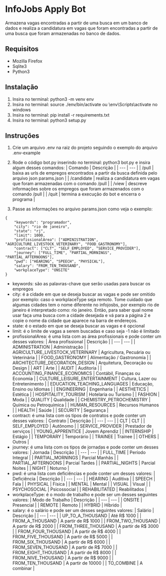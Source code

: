# InfoJobs Apply Bot
Armazena vagas encontradas a partir de uma busca em um banco de dados e realiza a candidatura em vagas que foram encontradas
a partir de uma busca que foram armazenadas no banco de dados.

## Requisitos
- Mozilla Firefox
- Sqlite3
- Python3

## Instalação
1. Insira no terminal: python3 -m venv env
2. Insira no terminal: source ./env/bin/activate ou \env\Scripts\activate no windows
3. Insira no terminal: pip install -r requirements.txt
4. Insira no terminal: python3 setup.py

## Instruções
1. Crie um arquivo .env na raiz do projeto seguindo o exemplo do arquivo .env-example
2. Rode o código bot.py inserindo no terminal: python3 bot.py e insira algum desses comandos:
| Comando | Descrição |
| --- | --- |
| /pull | baixa as urls de empregos encontrados a partir da busca definida pelo arquivo json params.json |
| /candidate | realiza a candidatura em vagas que foram armazenadas com o comando /pull |
| /view | descreve informações sobre os empregos que foram armazenados com o comando /pull |
| /quit | termina a execução do bot e encerra o programa |

2. Passe as informações no arquivo params.json como veja o exemplo:
```
{
    "keywords": "programador",
    "city": "rio de janeiro",
    "state": "rj",
    "limit": 1000,
    "profissionalArea": ["ADMINISTRATION", "AGRICULTURE_LIVESTOCK_VETERINARY", "FOOD_GASTRONOMY"],
    "contract": ["CLT", "SELF_EMPLOYED", "SERVICE_PROVIDER"],
    "journey": ["FULL_TIME", "PARTIAL_MORNINGS", "PARTIAL_AFTERNOONS"],
    "pwd": ["HEARING", "SPEECH", "PHYSICAL"],
    "salary": "FROM_TEN_THOUSAND",
    "workplaceType": "ONSITE"
}
```
- keywords: são as palavras-chave que serão usadas para buscar os empregos
- city: é a cidade em que se deseja buscar as vagas e pode ser omitido por exemplo: caso o workplaceType seja remoto. Tome cuidado que algumas cidades tem o nome diferente no infojosbs, por exemplo rio de janeiro é interpretado como: rio janeiro. Então, para saber qual nome usar faça uma busca com a cidade desejada e vá para a página 2 e copie o nome da cidade que aparece na barra de endereços.
- state: é o estado em que se deseja buscar as vagas e é opcional
- limit: é o limite de vagas a serem buscadas e caso seja -1 não é limitado
- profissionalArea: é uma lista com as área profissionais e pode conter um desses valores:
| Área profissional | Descrição |
| --- | --- |
| ADMINISTRATION | Administração |
| AGRICULTURE_LIVESTOCK_VETERINARY |  Agricultura, Pecuária ou Veterinária |
| FOOD_GASTRONOMY | Alimentação / Gastronomia |
| ARCHITECTURE_DECORATION_DESIGN | Arquitetura, Decoração ou Design |
| ART | Arte |
| AUDIT | Auditoria |
| ACCOUNTING_FINANCE_ECONOMICS | Contábil, Finanças ou Economia |
| CULTURE_LEISURE_ENTERTAINMENT | Cultura, Lazer ou Entretenimento |
| EDUCATION_TEACHING_LANGUAGES | Educação, Ensino ou Idiomas |
| ENGINEERING | Engenharia |
| AESTHETICS | Estética |
| HOSPITALITY_TOURISM | Hotelaria ou Turismo |
| FASHION | Moda |
| QUALITY | Qualidade |
| CHEMISTRY_PETROCHEMISTRY | Química ou Petroquímica |
| HUMAN_RESOURCES | Recursos Humanos |
| HEALTH | Saúde |
| SECURITY | Segurança |
- contract: é uma lista com os tipos de contratos e pode conter um desses valores:
| Contrato | Descrição |
| --- | --- |
| CLT | CLT |
| SELF_EMPLOYED | Autônomo |
| SERVICE_PROVIDER | Prestador de serviços |
| YOUNG_APPRENTICE | Jovem Aprendiz |
| INTERNSHIP | Estágio |
| TEMPORARY | Temporário |
| TRAINEE | Trainee |
| OTHERS | Outros |
- journey: é uma lista com os tipos de jornadas e pode conter um desses valores:
| Jornada | Descrição |
| --- | --- |
| FULL_TIME | Período Integral |
| PARTIAL_MORNINGS | Parcial Manhãs |
| PARTIAL_AFTERNOONS | Parcial Tardes |
| PARTIAL_NIGHTS | Parcial Noites |
| NIGHT | Noturno |
- pwd: é uma lista com deficiências e pode conter um desses valores:
| Deficiência | Descrição |
| --- | --- |
| HEARING | Auditiva |
| SPEECH | Fala |
| PHYSICAL | Física |
| MENTAL | Mental |
| VISUAL | Visual |
| PSYCHOSOCIAL | Psicossocial |
| REHABILITATED | Reabilitados |
- workplaceType: é o modo de trabalho e pode ser um desses seguintes valores:
| Modo de Trabalho | Descrição |
| --- | --- |
| ONSITE | Presencial |
| REMOTE | Remoto |
| HYBRID | Híbrido |
- salary: é o salário e pode ser um desses seguintes valores:
| Salário | Descrição |
| --- | --- |
| UP_TO_A_THOUSAND | Até R$ 1000 |
| FROM_A_THOUSAND | A partir de R$ 1000 |
| FROM_TWO_THOUSAND | A partir de R$ 2000 |
| FROM_THREE_THOUSAND | A partir de R$ 3000 |
| FROM_FOUR_THOUSAND | A partir de R$ 4000 |
| FROM_FIVE_THOUSAND | A partir de R$ 5000 |
| FROM_SIX_THOUSAND | A partir de R$ 6000 |
| FROM_SEVEN_THOUSAND | A partir de R$ 7000 |
| FROM_EIGHT_THOUSAND | A partir de R$ 8000 |
| FROM_NIVE_THOUSAND | A partir de R$ 9000 |
| FROM_TEN_THOUSAND | A partir de 10000 |
| TO_COMBINE | A combinar |
